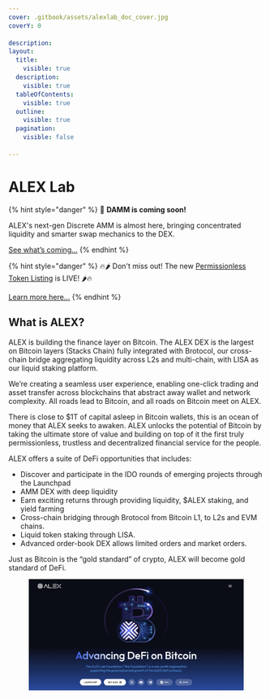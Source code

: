 ```yaml
---
cover: .gitbook/assets/alexlab_doc_cover.jpg
coverY: 0

description: 
layout:
  title:
    visible: true
  description:
    visible: true
  tableOfContents:
    visible: true
  outline:
    visible: true
  pagination:
    visible: false

---
```


# ALEX Lab

{% hint style="danger" %}
🚀 **DAMM is coming soon!**
  
ALEX's next-gen Discrete AMM is almost here, bringing concentrated liquidity and smarter swap mechanics to the DEX.  

[See what’s coming...](./whats-new/damm.md)
{% endhint %}

{% hint style="danger" %}
🔥🌶️ Don't miss out! The new [Permissionless Token Listing](https://app.alexlab.co/self-service-listing) is LIVE! 🌶️🔥

[Learn more here...](./whats-new/permissionless.md)
{% endhint %}

## What is ALEX?

ALEX is building the finance layer on Bitcoin. The ALEX DEX is the largest on Bitcoin layers (Stacks Chain) fully integrated with Brotocol, our cross-chain bridge aggregating liquidity across L2s and multi-chain, with LISA as our liquid staking platform.&#x20;

We’re creating a seamless user experience, enabling one-click trading and asset transfer across blockchains that abstract away wallet and network complexity. All roads lead to Bitcoin, and all roads on Bitcoin meet on ALEX.

There is close to $1T of capital asleep in Bitcoin wallets, this is an ocean of money that ALEX seeks to awaken. ALEX unlocks the potential of Bitcoin by taking the ultimate store of value and building on top of it the first truly permissionless, trustless and decentralized financial service for the people.

ALEX offers a suite of DeFi opportunities that includes:

* Discover and participate in the IDO rounds of emerging projects through the Launchpad
* AMM DEX with deep liquidity
* Earn exciting returns through providing liquidity, $ALEX staking, and yield farming
* Cross-chain bridging through Brotocol from Bitcoin L1, to L2s and EVM chains.
* Liquid token staking through LISA.
* Advanced order-book DEX allows limited orders and market orders.

Just as Bitcoin is the “gold standard” of crypto, ALEX will become gold standard of DeFi.

<figure><img src=".gitbook/assets/alexlab_landing_page.png" alt=""><figcaption></figcaption></figure>